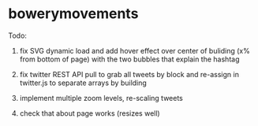 bowerymovements
===============

Todo:

1. fix SVG dynamic load and add hover effect over center of buliding (x% from bottom of page) with the two bubbles that explain the hashtag

2. fix twitter REST API pull to grab all tweets by block and re-assign in twitter.js to separate arrays by building

3. implement multiple zoom levels, re-scaling tweets

4. check that about page works (resizes well)
